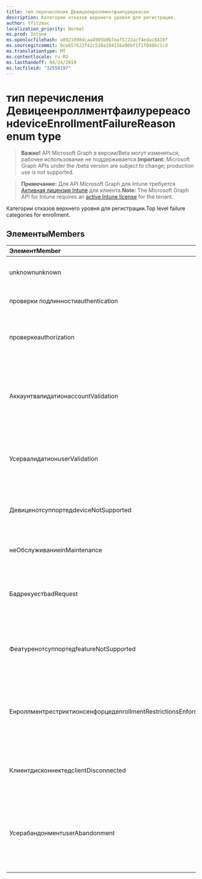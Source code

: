 ```yaml
---
title: тип перечисления Девицеенроллментфаилуререасон
description: Категории отказов верхнего уровня для регистрации.
author: tfitzmac
localization_priority: Normal
ms.prod: Intune
ms.openlocfilehash: a0921098dcaa4905b0b7eaf5722acf4edac8419f
ms.sourcegitcommit: 0ce657622f42c510a104156a96bf1f1f040bc1cd
ms.translationtype: MT
ms.contentlocale: ru-RU
ms.lasthandoff: 04/24/2019
ms.locfileid: "32558197"
---
```

# <a name="deviceenrollmentfailurereason-enum-type"></a><span data-ttu-id="73e9d-103">тип перечисления Девицеенроллментфаилуререасон</span><span class="sxs-lookup"><span data-stu-id="73e9d-103">deviceEnrollmentFailureReason enum type</span></span>

> <span data-ttu-id="73e9d-104">**Важно!** API Microsoft Graph в версии/Beta могут изменяться; рабочее использование не поддерживается.</span><span class="sxs-lookup"><span data-stu-id="73e9d-104">**Important:** Microsoft Graph APIs under the /beta version are subject to change; production use is not supported.</span></span>

> <span data-ttu-id="73e9d-105">**Примечание:** Для API Microsoft Graph для Intune требуется [Активная лицензия Intune](https://go.microsoft.com/fwlink/?linkid=839381) для клиента.</span><span class="sxs-lookup"><span data-stu-id="73e9d-105">**Note:** The Microsoft Graph API for Intune requires an [active Intune license](https://go.microsoft.com/fwlink/?linkid=839381) for the tenant.</span></span>

<span data-ttu-id="73e9d-106">Категории отказов верхнего уровня для регистрации.</span><span class="sxs-lookup"><span data-stu-id="73e9d-106">Top level failure categories for enrollment.</span></span>

## <a name="members"></a><span data-ttu-id="73e9d-107">Элементы</span><span class="sxs-lookup"><span data-stu-id="73e9d-107">Members</span></span>
|<span data-ttu-id="73e9d-108">Элемент</span><span class="sxs-lookup"><span data-stu-id="73e9d-108">Member</span></span>|<span data-ttu-id="73e9d-109">Значение</span><span class="sxs-lookup"><span data-stu-id="73e9d-109">Value</span></span>|<span data-ttu-id="73e9d-110">Описание</span><span class="sxs-lookup"><span data-stu-id="73e9d-110">Description</span></span>|
|:---|:---|:---|
|<span data-ttu-id="73e9d-111">unknown</span><span class="sxs-lookup"><span data-stu-id="73e9d-111">unknown</span></span>|<span data-ttu-id="73e9d-112">нуль</span><span class="sxs-lookup"><span data-stu-id="73e9d-112">0</span></span>|<span data-ttu-id="73e9d-113">Значение по умолчанию, причина сбоя неизвестна.</span><span class="sxs-lookup"><span data-stu-id="73e9d-113">Default value, failure reason is unknown.</span></span>|
|<span data-ttu-id="73e9d-114">проверки подлинности</span><span class="sxs-lookup"><span data-stu-id="73e9d-114">authentication</span></span>|<span data-ttu-id="73e9d-115">1 </span><span class="sxs-lookup"><span data-stu-id="73e9d-115">1</span></span>|<span data-ttu-id="73e9d-116">Ошибка проверки поДлинности</span><span class="sxs-lookup"><span data-stu-id="73e9d-116">Authentication failed</span></span>|
|<span data-ttu-id="73e9d-117">проверке</span><span class="sxs-lookup"><span data-stu-id="73e9d-117">authorization</span></span>|<span data-ttu-id="73e9d-118">2 </span><span class="sxs-lookup"><span data-stu-id="73e9d-118">2</span></span>|<span data-ttu-id="73e9d-119">Вызов прошел проверку подлинности, но не авторизован для регистрации.</span><span class="sxs-lookup"><span data-stu-id="73e9d-119">Call was authenticated, but not authorized to enroll.</span></span>|
|<span data-ttu-id="73e9d-120">Аккаунтвалидатион</span><span class="sxs-lookup"><span data-stu-id="73e9d-120">accountValidation</span></span>|<span data-ttu-id="73e9d-121">3 </span><span class="sxs-lookup"><span data-stu-id="73e9d-121">3</span></span>|<span data-ttu-id="73e9d-122">Не удалось проверить учетную запись для регистрации.</span><span class="sxs-lookup"><span data-stu-id="73e9d-122">Failed to validate the account for enrollment.</span></span> <span data-ttu-id="73e9d-123">(Учетная запись заблокирована, регистрация не включена)</span><span class="sxs-lookup"><span data-stu-id="73e9d-123">(Account blocked, enrollment not enabled)</span></span>|
|<span data-ttu-id="73e9d-124">Усервалидатион</span><span class="sxs-lookup"><span data-stu-id="73e9d-124">userValidation</span></span>|<span data-ttu-id="73e9d-125">4 </span><span class="sxs-lookup"><span data-stu-id="73e9d-125">4</span></span>|<span data-ttu-id="73e9d-126">Не удалось проверить пользователя.</span><span class="sxs-lookup"><span data-stu-id="73e9d-126">User could not be validated.</span></span> <span data-ttu-id="73e9d-127">(Пользователь не существует, отсутствует лицензия)</span><span class="sxs-lookup"><span data-stu-id="73e9d-127">(User does not exist, missing license)</span></span>|
|<span data-ttu-id="73e9d-128">Девиценотсуппортед</span><span class="sxs-lookup"><span data-stu-id="73e9d-128">deviceNotSupported</span></span>|<span data-ttu-id="73e9d-129">5 </span><span class="sxs-lookup"><span data-stu-id="73e9d-129">5</span></span>|<span data-ttu-id="73e9d-130">Устройство не поддерживается для управления мобильными устройствами.</span><span class="sxs-lookup"><span data-stu-id="73e9d-130">Device is not supported for mobile device management.</span></span>|
|<span data-ttu-id="73e9d-131">неОбслуживание</span><span class="sxs-lookup"><span data-stu-id="73e9d-131">inMaintenance</span></span>|<span data-ttu-id="73e9d-132">6 </span><span class="sxs-lookup"><span data-stu-id="73e9d-132">6</span></span>|<span data-ttu-id="73e9d-133">Учетная запись находится в состоянии обслуживания.</span><span class="sxs-lookup"><span data-stu-id="73e9d-133">Account is in maintenance.</span></span>|
|<span data-ttu-id="73e9d-134">Бадрекуест</span><span class="sxs-lookup"><span data-stu-id="73e9d-134">badRequest</span></span>|<span data-ttu-id="73e9d-135">7 </span><span class="sxs-lookup"><span data-stu-id="73e9d-135">7</span></span>|<span data-ttu-id="73e9d-136">Клиент отправил запрос, который не распознаются или не поддерживается службой.</span><span class="sxs-lookup"><span data-stu-id="73e9d-136">Client sent a request that is not understood/supported by the service.</span></span>|
|<span data-ttu-id="73e9d-137">Феатуренотсуппортед</span><span class="sxs-lookup"><span data-stu-id="73e9d-137">featureNotSupported</span></span>|<span data-ttu-id="73e9d-138">8 </span><span class="sxs-lookup"><span data-stu-id="73e9d-138">8</span></span>|<span data-ttu-id="73e9d-139">Функции, используемые этой регистрацией, не поддерживаются для этой учетной записи.</span><span class="sxs-lookup"><span data-stu-id="73e9d-139">Feature(s) used by this enrollment are not supported for this account.</span></span>|
|<span data-ttu-id="73e9d-140">Енроллментрестриктионсенфорцед</span><span class="sxs-lookup"><span data-stu-id="73e9d-140">enrollmentRestrictionsEnforced</span></span>|<span data-ttu-id="73e9d-141">9 </span><span class="sxs-lookup"><span data-stu-id="73e9d-141">9</span></span>|<span data-ttu-id="73e9d-142">Ограничения на регистрацию, настроенные администратором, заблокировали эту регистрацию.</span><span class="sxs-lookup"><span data-stu-id="73e9d-142">Enrollment restrictions configured by admin blocked this enrollment.</span></span>|
|<span data-ttu-id="73e9d-143">Клиентдисконнектед</span><span class="sxs-lookup"><span data-stu-id="73e9d-143">clientDisconnected</span></span>|<span data-ttu-id="73e9d-144">10 </span><span class="sxs-lookup"><span data-stu-id="73e9d-144">10</span></span>|<span data-ttu-id="73e9d-145">Превышено время ожидания клиента, или Регистрация прервана ендусер.</span><span class="sxs-lookup"><span data-stu-id="73e9d-145">Client timed out or enrollment was aborted by enduser.</span></span>|
|<span data-ttu-id="73e9d-146">Усерабандонмент</span><span class="sxs-lookup"><span data-stu-id="73e9d-146">userAbandonment</span></span>|<span data-ttu-id="73e9d-147">11 </span><span class="sxs-lookup"><span data-stu-id="73e9d-147">11</span></span>|<span data-ttu-id="73e9d-148">Регистрация отменена ендусер.</span><span class="sxs-lookup"><span data-stu-id="73e9d-148">Enrollment was abandoned by enduser.</span></span> <span data-ttu-id="73e9d-149">(Ендусер запустил входящую миграцию, но не смог выполнить ее своевременно)</span><span class="sxs-lookup"><span data-stu-id="73e9d-149">(Enduser started onboarding but failed to complete it in timely manner)</span></span>|



